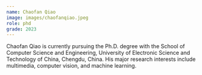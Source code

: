 ```yaml
---
name: Chaofan Qiao
image: images/chaofanqiao.jpeg
role: phd
grade: 2023
---
```


Chaofan  Qiao is currently pursuing the Ph.D. degree with the School of Computer Science and Engineering, University of Electronic Science and Technology of China, Chengdu, China. His major research interests include multimedia, computer vision, and machine learning.

